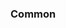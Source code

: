 <!-- Space: Projects -->
<!-- Parent: Nvimrc -->
<!-- Title: Examples Nvimrc -->
<!-- Label: Examples -->
<!-- Include: ./../disclaimer.md -->
<!-- Include: ac:toc -->

### Common
